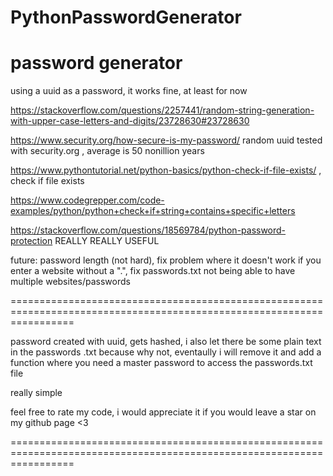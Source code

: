 # PythonPasswordGenerator
password generator
=======================================================================================================================

using a uuid as a password, it works fine, at least for now

https://stackoverflow.com/questions/2257441/random-string-generation-with-upper-case-letters-and-digits/23728630#23728630

https://www.security.org/how-secure-is-my-password/ random uuid tested with security.org , average is 50 nonillion years

https://www.pythontutorial.net/python-basics/python-check-if-file-exists/ , check if file exists

https://www.codegrepper.com/code-examples/python/python+check+if+string+contains+specific+letters

https://stackoverflow.com/questions/18569784/python-password-protection REALLY REALLY USEFUL

future: password length (not hard), fix problem where it doesn't work if you enter a website without a ".", fix passwords.txt not being able to have multiple websites/passwords

=======================================================================================================================

password created with uuid, gets hashed, i also let there be some plain text in the passwords .txt because why not, eventaully i will remove it and add a function where you need a master password to access the passwords.txt file

really simple

feel free to rate my code, i would appreciate it if you would leave a star on my github page <3

=======================================================================================================================
